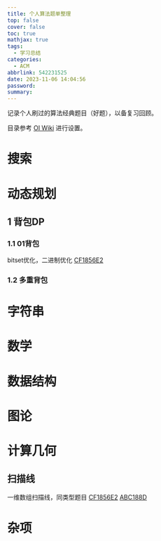 ```yaml
---
title: 个人算法题单整理
top: false
cover: false
toc: true
mathjax: true
tags:
  - 学习总结
categories:
  - ACM
abbrlink: 542231525
date: 2023-11-06 14:04:56
password:
summary:
---
```


记录个人刷过的算法经典题目（好题），以备复习回顾。

目录参考 [OI Wiki](https://oi-wiki.org/) 进行设置。

# 搜索

# 动态规划

## 1 背包DP

### 1.1 01背包

bitset优化，二进制优化 [CF1856E2](https://codeforces.com/contest/1856/problem/E2) 

### 1.2 多重背包

# 字符串

# 数学

# 数据结构

# 图论

# 计算几何

## 扫描线

一维数组扫描线，同类型题目 [CF1856E2](https://codeforces.com/contest/1856/problem/E2) [ABC188D]() 

# 杂项
